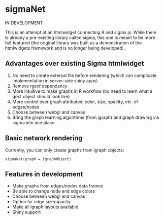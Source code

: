 # sigmaNet

IN DEVELOPMENT

This is an attempt at an htmlwidget connecting R and sigma js.  While there is already a pre-existing library called sigma, this one is meant to be more full featured (the original library was built as a demonstration of the htmlwidgets framework and is no longer being developed).

## Advantages over existing Sigma htmlwidget

1. No need to create external file before rendering (which can complicate implementation in server-side shiny apps)
2. Remove rgexf dependency
3. More intuitive to make graphs in R workflow (no need to learn what a gexf object should look like)
4. More control over graph attributes: color, size, opacity, etc. of edges/nodes
5. Choose between webgl and canvas
6. Bring the graph learning algorithms (from igraph) and graph drawing via sigma into one place


## Basic network rendering

Currently, you can only create graphs from igraph objects:

```
sigmaNet(graph = igraphObject)
```

## Features in development

- Make graphs from edges/nodes data frames
- Be able to change node and edge colors
- Choose between webgl and canvas
- Option for edge size/opacity
- Make all igraph layouts available
- Shiny support

